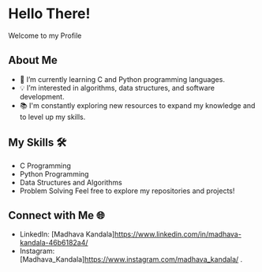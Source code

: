 
  # Hello There!
Welcome to my Profile




## About Me
- 🌱 I’m currently learning C and Python programming languages.
- 💡 I’m interested in algorithms, data structures, and software development.
- 📚 I'm constantly exploring new resources to expand my knowledge and to level up my skills.
## My Skills 🛠️
- C Programming
- Python Programming
- Data Structures and Algorithms
- Problem Solving
Feel free to explore my repositories and projects!
## Connect with Me 🌐

- LinkedIn: [Madhava Kandala]https://www.linkedin.com/in/madhava-kandala-46b6182a4/
- Instagram: [Madhava_Kandala]https://www.instagram.com/madhava_kandala/
.
